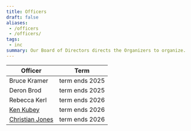 ```yaml
---
title: Officers
draft: false
aliases: 
 - /officers
 - /officers/
tags:
 - inc
summary: Our Board of Directors directs the Organizers to organize.
---
```


|                Officer                 |     Term       |
|----------------------------------------|----------------|
|Bruce Kramer                            | term ends 2025 |
|Deron Brod                              | term ends 2025 |
|Rebecca Kerl                            | term ends 2026 |
|[Ken Kubey](mailto:kenkubey@gmail.com)  | term ends 2026 |
|[Christian Jones](ohm@swiftkickinc.com) | term ends 2026 |

